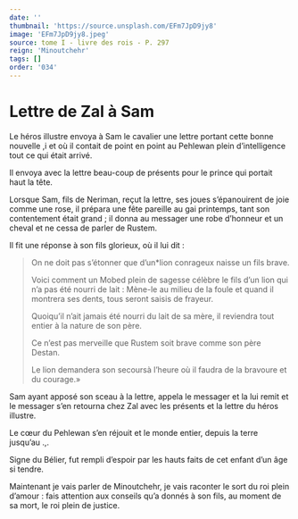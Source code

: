```yaml
---
date: ''
thumbnail: 'https://source.unsplash.com/EFm7JpD9jy8'
image: 'EFm7JpD9jy8.jpeg'
source: tome I - livre des rois - P. 297
reign: 'Minoutchehr'
tags: []
order: '034'
---
```


# Lettre de Zal à Sam

Le héros illustre envoya à Sam le cavalier une lettre portant cette bonne nouvelle ,i et où il contait de point en point au Pehlewan plein d’intelligence tout ce qui était arrivé.

Il envoya avec la lettre beau-coup de présents pour le prince qui portait haut la tête.

Lorsque Sam, fils de Neriman, reçut la lettre, ses joues s’épanouirent de joie comme une rose, il prépara une fête pareille au gai printemps, tant son contentement était grand ; il donna au messager une robe d’honneur et un cheval et ne cessa de parler de Rustem.

Il fit une réponse à son fils glorieux, où il lui dit :

> On ne doit pas s’étonner que d’un\*lion conrageux naisse un fils brave.
>
> Voici comment un Mobed plein de sagesse célèbre le fils d’un lion qui n’a pas été nourri de lait : Mène-le au milieu de la foule et quand il montrera ses dents, tous seront saisis de frayeur.
>
> Quoiqu’il n’ait jamais été nourri du lait de sa mère, il reviendra tout entier à la nature de son père.
>
> Ce n’est pas merveille que Rustem soit brave comme son père Destan.
>
> Le lion demandera son secoursà l’heure où il faudra de la bravoure et du courage.»

Sam ayant apposé son sceau à la lettre, appela le messager et la lui remit et le messager s’en retourna chez Zal avec les présents et la lettre du héros illustre.

Le cœur du Pehlewan s’en réjouit et le monde entier, depuis la terre jusqu’au
.,.

Signe du Bélier, fut rempli d’espoir par les hauts faits de cet enfant d’un âge si tendre.

Maintenant je vais parler de Minoutchehr, je vais raconter le sort du roi plein d’amour : fais attention aux conseils qu’a donnés à son fils, au moment de sa mort, le roi plein de justice.
